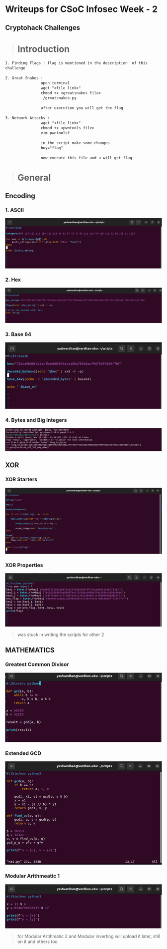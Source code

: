# Writeups for CSoC Infosec Week - 2
## Cryptohack Challenges

> # Introduction
    1. Finding Flags : flag is mentioned in the description  of this challenge 

    2. Great Snakes : 
                    open terminal
                    wget "<file link>"
                    chmod +x <greatsnakes file>
                    ./greatsnakes.py

                    after execution you will get the flag

    3. Network Attacks : 
                    wget "<file link>"
                    chmod +x <pwntools file>
                    vim pwntoolsf       

                    in the script make some changes 
                    buy="flag"
                    
                    now execute this file and u will get flag

> # General
## Encoding 
### 1. ASCII

![script](https://github.com/da18klord12/CSoC-/blob/main/scripts/ascii.png)

### 2. Hex

![script](https://github.com/da18klord12/CSoC-/blob/main/scripts/hexscript.png)

### 3. Base 64

![script](https://github.com/da18klord12/CSoC-/blob/main/scripts/base64.png)

### 4. Bytes and Big Integers

![script](https://github.com/da18klord12/CSoC-/blob/main/scripts/bytesandbigintegers.png)

## XOR
### XOR Starters

![script](https://github.com/da18klord12/CSoC-/blob/main/scripts/xorstart.png)

### XOR Properties

![script](https://github.com/da18klord12/CSoC-/blob/main/scripts/xorprop.png)

> was stuck in writing the scripts for other 2

## MATHEMATICS
### Greatest Common Divisor

![script](https://github.com/da18klord12/CSoC-/blob/main/scripts/gcd.png)

### Extended GCD

![script](https://github.com/da18klord12/CSoC-/blob/main/scripts/extendedgcd.png)

### Modular Arithmeatic 1

![scipt](https://github.com/da18klord12/CSoC-/blob/main/scripts/modulararth1.png)

> for Modular Artihmatic 2 and Modular inverting will upload it later, still on it and others too 



